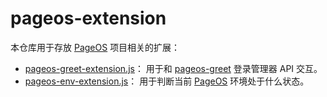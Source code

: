 # pageos-extension

本仓库用于存放 [PageOS](https://github.com/swaybien/pageos) 项目相关的扩展：

- [pageos-greet-extension.js](src/pageos-greet-extension.js)：
  用于和 [pageos-greet](https://github.com/swaybien/pageos-greet) 登录管理器 API 交互。
- [pageos-env-extension.js](src/pageos-env-extension.js)：
  用于判断当前 [PageOS](https://github.com/swaybien/pageos) 环境处于什么状态。
